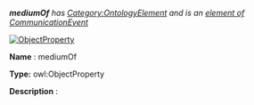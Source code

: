 ___mediumOf__ 
 has
 [Category:OntologyElement](../../Category/OntologyElement "Category:OntologyElement") 
 and is an
 [element of](../../Property/ElementOf "Property:ElementOf") 
[CommunicationEvent](../../Submissions/CommunicationEvent "Submissions:CommunicationEvent")_




  





[![ObjectProperty](../../images/thumb/c/c3/ObjectProperty.gif/45px-ObjectProperty.gif)](../../Image/ObjectProperty.gif "ObjectProperty")


__Name__ 
 : mediumOf
 



__Type:__ 
 owl:ObjectProperty
 



__Description__ 
 :
